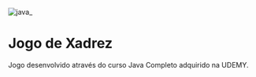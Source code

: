 
![java_](https://user-images.githubusercontent.com/89148599/132885293-6a98e7fb-1701-47dd-a4ea-fd5ab3ac1cfe.jpg)

# Jogo de Xadrez

Jogo desenvolvido através do curso Java Completo adquirido na UDEMY.

